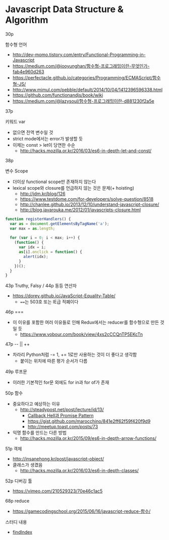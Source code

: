 # Javascript Data Structure & Algorithm

30p

함수형 언어

- http://dev-momo.tistory.com/entry/Functional-Programming-in-Javascript
- https://medium.com/@jooyunghan/함수형-프로그래밍이란-무엇인가-fab4e960d263
- https://perfectacle.github.io/categories/Programming/ECMAScript/함수형-JS/
- http://www.mimul.com/pebble/default/2014/10/04/1412396596338.html
- https://github.com/functionandjs/book/wiki
- https://medium.com/@lazysoul/함수형-프로그래밍이란-d881230f2a5e



37p

키워드 var

- 없으면 전역 변수일 것
- strict mode에서는 error가 발생할 듯
- 이제는 const > let이 당연한 수순
  - http://hacks.mozilla.or.kr/2016/03/es6-in-depth-let-and-const/



38p

변수 Scope

- 더이상 functional scope만 존재하지 않는다
- lexical scope와 closure를 언급하지 않는 것은 문제(+ hoisting)
  - http://jdm.kr/blog/126
  - https://www.testdome.com/for-developers/solve-question/8518
  - http://chanlee.github.io/2013/12/10/understand-javascript-closure/
  - http://blog.javarouka.me/2012/01/javascripts-closure.html

```javascript
function registerHandlers() {
  var as = document.getElementsByTagName('a');
  var max = as.length;
  
  for (var i = 0; i < max; i++) {
    (function() {
      var idx = i;
      as[i].onclick = function() {
        alert(idx);
      }
    })();
  }
}
```



43p Truthy, Falsy / 44p 동등 연산자

- https://dorey.github.io/JavaScript-Equality-Table/
  - `==`는 503호 또는 IE급 적폐이다



46p ===

- 이 이유를 포함한 여러 이유들로 인해 Redux에서는 reducer를 함수형으로 만든 것일 듯
  - https://www.vobour.com/book/view/4xs2cCCQnTP5EKcTn



47p -- || ++

- 차라리 Python처럼 -= 1, += 1로만 사용하는 것이 더 좋다고 생각함
  - 붙이는 위치에 따른 평가 순서가 다름



49p 루프문

- 이러한 기본적인 for문 외에도 for in과 for of가 존재



50p 함수

- 중요하다고 예상하는 이유
  - http://steadypost.net/post/lecture/id/13/
    - [Callback Hell과 Promise Pattern](https://medium.com/@pitzcarraldo/callback-hell-과-promise-pattern-471976ffd139)
    - https://gist.github.com/marocchino/841e2ff62f59f420f9d9
    - http://meetup.toast.com/posts/73
- 익명 함수를 만드는 다른 방법
  - http://hacks.mozilla.or.kr/2015/09/es6-in-depth-arrow-functions/



51p 객체

- http://insanehong.kr/post/javascript-object/
- 클래스가 생겼음
  - http://hacks.mozilla.or.kr/2016/03/es6-in-depth-classes/



52p 디버깅 툴

- https://vimeo.com/210529323/70e46c1ac5



68p reduce

- https://gamecodingschool.org/2015/06/16/javascript-reduce-함수/



스터디 내용

- [findIndex](https://developer.mozilla.org/ko/docs/Web/JavaScript/Reference/Global_Objects/Array/findIndex)
